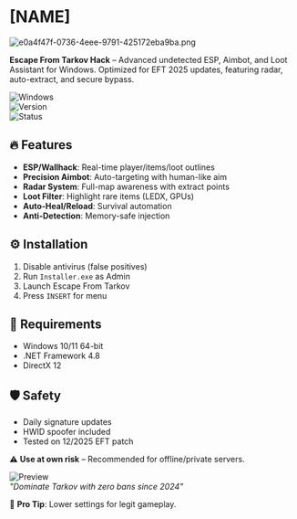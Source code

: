 # [NAME]
![e0a4f47f-0736-4eee-9791-425172eba9ba.png](https://i.postimg.cc/05LM1bYD/e0a4f47f-0736-4eee-9791-425172eba9ba.png)

**Escape From Tarkov Hack** – Advanced undetected ESP, Aimbot, and Loot Assistant for Windows. Optimized for EFT 2025 updates, featuring radar, auto-extract, and secure bypass.

![Windows](https://img.shields.io/badge/Platform-Windows-0078D6?logo=windows)  
![Version](https://img.shields.io/badge/Version-2025%20Ready-green)  
![Status](https://img.shields.io/badge/Status-Undetected-brightgreen)  

## 🔥 Features  
- **ESP/Wallhack**: Real-time player/items/loot outlines  
- **Precision Aimbot**: Auto-targeting with human-like aim  
- **Radar System**: Full-map awareness with extract points  
- **Loot Filter**: Highlight rare items (LEDX, GPUs)  
- **Auto-Heal/Reload**: Survival automation  
- **Anti-Detection**: Memory-safe injection  

## ⚙️ Installation  
1. Disable antivirus (false positives)  
2. Run `Installer.exe` as Admin  
3. Launch Escape From Tarkov  
4. Press `INSERT` for menu  

## 📌 Requirements  
- Windows 10/11 64-bit  
- .NET Framework 4.8  
- DirectX 12  

## 🛡️ Safety  
- Daily signature updates  
- HWID spoofer included  
- Tested on 12/2025 EFT patch  

⚠️ **Use at own risk** – Recommended for offline/private servers.  

![Preview](https://img.shields.io/badge/Preview-ESP%20%2B%20Aimbot-yellow)  
*"Dominate Tarkov with zero bans since 2024"*  

💬 **Pro Tip**: Lower settings for legit gameplay.
